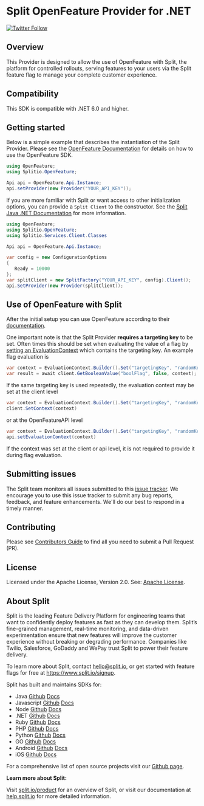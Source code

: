 # Split OpenFeature Provider for .NET
[![Twitter Follow](https://img.shields.io/twitter/follow/splitsoftware.svg?style=social&label=Follow&maxAge=1529000)](https://twitter.com/intent/follow?screen_name=splitsoftware)

## Overview
This Provider is designed to allow the use of OpenFeature with Split, the platform for controlled rollouts, serving features to your users via the Split feature flag to manage your complete customer experience.

## Compatibility
This SDK is compatible with .NET 6.0 and higher.

## Getting started
Below is a simple example that describes the instantiation of the Split Provider. Please see the [OpenFeature Documentation](https://docs.openfeature.dev/docs/reference/concepts/evaluation-api) for details on how to use the OpenFeature SDK.

```c#
using OpenFeature;
using Splitio.OpenFeature;

Api api = OpenFeature.Api.Instance;
api.setProvider(new Provider("YOUR_API_KEY"));
```

If you are more familiar with Split or want access to other initialization options, you can provide a `Split Client` to the constructor. See the [Split Java .NET Documentation](https://help.split.io/hc/en-us/articles/360020240172--NET-SDK) for more information.
```c#
using OpenFeature;
using Splitio.OpenFeature;
using Splitio.Services.Client.Classes

Api api = OpenFeature.Api.Instance;

var config = new ConfigurationOptions
{
   Ready = 10000
};
var splitClient = new SplitFactory("YOUR_API_KEY", config).Client();
api.SetProvider(new Provider(splitClient));
```

## Use of OpenFeature with Split
After the initial setup you can use OpenFeature according to their [documentation](https://docs.openfeature.dev/docs/reference/concepts/evaluation-api/).

One important note is that the Split Provider **requires a targeting key** to be set. Often times this should be set when evaluating the value of a flag by [setting an EvaluationContext](https://docs.openfeature.dev/docs/reference/concepts/evaluation-context) which contains the targeting key. An example flag evaluation is
```csharp
var context = EvaluationContext.Builder().Set("targetingKey", "randomKey").Build();
var result = await client.GetBooleanValue("boolFlag", false, context);
```
If the same targeting key is used repeatedly, the evaluation context may be set at the client level 
```csharp
var context = EvaluationContext.Builder().Set("targetingKey", "randomKey").Build();
client.SetContext(context)
```
or at the OpenFeatureAPI level 
```csharp
var context = EvaluationContext.Builder().Set("targetingKey", "randomKey").Build();
api.setEvaluationContext(context)
````
If the context was set at the client or api level, it is not required to provide it during flag evaluation.

## Submitting issues
 
The Split team monitors all issues submitted to this [issue tracker](https://github.com/splitio/split-openfeature-provider-dotnet/issues). We encourage you to use this issue tracker to submit any bug reports, feedback, and feature enhancements. We'll do our best to respond in a timely manner.

## Contributing
Please see [Contributors Guide](CONTRIBUTORS-GUIDE.md) to find all you need to submit a Pull Request (PR).

## License
Licensed under the Apache License, Version 2.0. See: [Apache License](http://www.apache.org/licenses/).

## About Split
 
Split is the leading Feature Delivery Platform for engineering teams that want to confidently deploy features as fast as they can develop them. Split’s fine-grained management, real-time monitoring, and data-driven experimentation ensure that new features will improve the customer experience without breaking or degrading performance. Companies like Twilio, Salesforce, GoDaddy and WePay trust Split to power their feature delivery.
 
To learn more about Split, contact hello@split.io, or get started with feature flags for free at https://www.split.io/signup.
 
Split has built and maintains SDKs for:
 
* Java [Github](https://github.com/splitio/java-client) [Docs](https://help.split.io/hc/en-us/articles/360020405151-Java-SDK)
* Javascript [Github](https://github.com/splitio/javascript-client) [Docs](https://help.split.io/hc/en-us/articles/360020448791-JavaScript-SDK)
* Node [Github](https://github.com/splitio/javascript-client) [Docs](https://help.split.io/hc/en-us/articles/360020564931-Node-js-SDK)
* .NET [Github](https://github.com/splitio/dotnet-client) [Docs](https://help.split.io/hc/en-us/articles/360020240172--NET-SDK)
* Ruby [Github](https://github.com/splitio/ruby-client) [Docs](https://help.split.io/hc/en-us/articles/360020673251-Ruby-SDK)
* PHP [Github](https://github.com/splitio/php-client) [Docs](https://help.split.io/hc/en-us/articles/360020350372-PHP-SDK)
* Python [Github](https://github.com/splitio/python-client) [Docs](https://help.split.io/hc/en-us/articles/360020359652-Python-SDK)
* GO [Github](https://github.com/splitio/go-client) [Docs](https://help.split.io/hc/en-us/articles/360020093652-Go-SDK)
* Android [Github](https://github.com/splitio/android-client) [Docs](https://help.split.io/hc/en-us/articles/360020343291-Android-SDK)
* iOS [Github](https://github.com/splitio/ios-client) [Docs](https://help.split.io/hc/en-us/articles/360020401491-iOS-SDK)
 
For a comprehensive list of open source projects visit our [Github page](https://github.com/splitio?utf8=%E2%9C%93&query=%20only%3Apublic%20).
 
**Learn more about Split:**
 
Visit [split.io/product](https://www.split.io/product) for an overview of Split, or visit our documentation at [help.split.io](http://help.split.io) for more detailed information.

